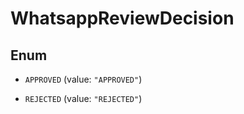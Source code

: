 

# WhatsappReviewDecision

## Enum


* `APPROVED` (value: `"APPROVED"`)

* `REJECTED` (value: `"REJECTED"`)




